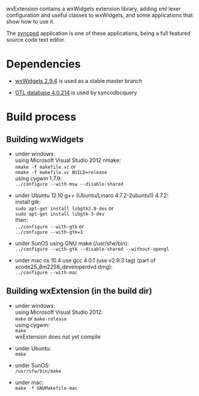 wxExtension contains a wxWidgets extension library, adding xml lexer 
configuration and useful classes to wxWidgets, 
and some applications that show how to use it.

The [syncped](http://antonvw.github.com/syncped) application is 
one of these applications, being a full featured source code text editor. 

# Dependencies

- [wxWidgets 2.9.4](http://www.wxwidgets.org/) is used as a stable master branch  
  
- [OTL database 4.0.214](http://otl.sourceforge.net/) is used by syncodbcquery  
  

# Build process

## Building wxWidgets

- under windows:   
    using Microsoft Visual Studio 2012 nmake:    
    `nmake -f makefile.vc` or   
    `nmake -f makefile.vc BUILD=release`   
    using cygwin 1.7.9:   
    `../configure --with-msw --disable-shared`  
    
- under Ubuntu 12.10 g++ (Ubuntu/Linaro 4.7.2-2ubuntu1) 4.7.2:   
    install gtk:   
    `sudo apt-get install libgtk2.0-dev`   or   
    `sudo apt-get install libgtk-3-dev`   
    then:   
    `../configure --with-gtk`  or   
    `../configure --with-gtk=3`   
    
- under SunOS using GNU make (/usr/sfw/bin):  
    `../configure --with-gtk --disable-shared --without-opengl`  
  
- under mac os 10.4 use gcc 4.0.1 (use v2.9.3 tag) (part of xcode25_8m2258_developerdvd.dmg):   
    `../configure --with-mac`

## Building wxExtension (in the build dir)
  
- under windows:   
    using Microsoft Visual Studio 2012:   
    `make` or `make-release`   
    using cygwin:   
    `make`  
    wxExtension does not yet compile
    
- under Ubuntu:  
    `make`
    
- under SunOS:  
    `/usr/sfw/bin/make`   
    
- under mac:  
    `make -f GNUMakefile-mac`
    
